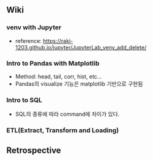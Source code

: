 ## Wiki
### venv with Jupyter
- reference: https://raki-1203.github.io/jupyter/JupyterLab_venv_add_delete/

### Intro to Pandas with Matplotlib
- Method: head, tail, corr, hist, etc...
- Pandas의 visualize 기능은 matplotlib 기반으로 구현됨 

### Intro to SQL
- SQL의 종류에 따라 command에 차이가 있다.
  
### ETL(Extract, Transform and Loading)

## Retrospective
